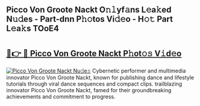 ## Picco Von Groote Nackt O𝚗𝚕yf𝚊ns L𝚎a𝚔ed N𝚞𝚍es - Part-dnn P𝚑𝚘tos Vi𝚍𝚎o - H𝚘𝚝 Part L𝚎a𝚔s TOoE4

# <h2><a href="http://kf27jt7.oniu.top/?m=Picco+Von+Groote+Nackt">🔗👉 🔴 Picco Von Groote Nackt P𝚑ot𝚘𝚜 V𝚒d𝚎o</a></h2>

[![Picco Von Groote Nackt Nu𝚍e𝚜](https://i.imgur.com/0qMVB7G.gif)](http://kf27jt7.oniu.top/?m=Picco+Von+Groote+Nackt)
Cybernetic performer and multimedia innovator Picco Von Groote Nackt, known for publishing dance and lifestyle tutorials through viral dance sequences and compact clips. trailblazing innovator Picco Von Groote Nackt, famed for their groundbreaking achievements and commitment to progress.  
